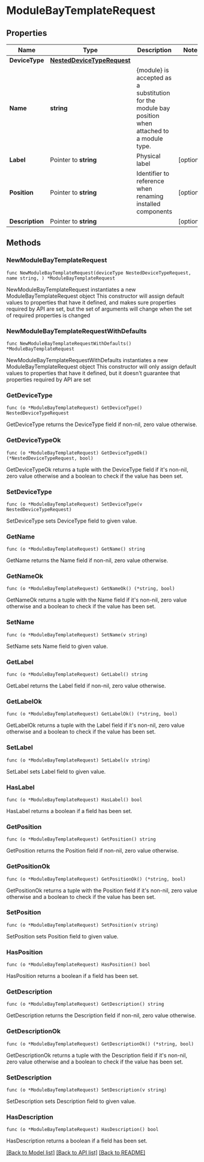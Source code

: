 # ModuleBayTemplateRequest

## Properties

Name | Type | Description | Notes
------------ | ------------- | ------------- | -------------
**DeviceType** | [**NestedDeviceTypeRequest**](NestedDeviceTypeRequest.md) |  | 
**Name** | **string** |          {module} is accepted as a substitution for the module bay position when attached to a module type.          | 
**Label** | Pointer to **string** | Physical label | [optional] 
**Position** | Pointer to **string** | Identifier to reference when renaming installed components | [optional] 
**Description** | Pointer to **string** |  | [optional] 

## Methods

### NewModuleBayTemplateRequest

`func NewModuleBayTemplateRequest(deviceType NestedDeviceTypeRequest, name string, ) *ModuleBayTemplateRequest`

NewModuleBayTemplateRequest instantiates a new ModuleBayTemplateRequest object
This constructor will assign default values to properties that have it defined,
and makes sure properties required by API are set, but the set of arguments
will change when the set of required properties is changed

### NewModuleBayTemplateRequestWithDefaults

`func NewModuleBayTemplateRequestWithDefaults() *ModuleBayTemplateRequest`

NewModuleBayTemplateRequestWithDefaults instantiates a new ModuleBayTemplateRequest object
This constructor will only assign default values to properties that have it defined,
but it doesn't guarantee that properties required by API are set

### GetDeviceType

`func (o *ModuleBayTemplateRequest) GetDeviceType() NestedDeviceTypeRequest`

GetDeviceType returns the DeviceType field if non-nil, zero value otherwise.

### GetDeviceTypeOk

`func (o *ModuleBayTemplateRequest) GetDeviceTypeOk() (*NestedDeviceTypeRequest, bool)`

GetDeviceTypeOk returns a tuple with the DeviceType field if it's non-nil, zero value otherwise
and a boolean to check if the value has been set.

### SetDeviceType

`func (o *ModuleBayTemplateRequest) SetDeviceType(v NestedDeviceTypeRequest)`

SetDeviceType sets DeviceType field to given value.


### GetName

`func (o *ModuleBayTemplateRequest) GetName() string`

GetName returns the Name field if non-nil, zero value otherwise.

### GetNameOk

`func (o *ModuleBayTemplateRequest) GetNameOk() (*string, bool)`

GetNameOk returns a tuple with the Name field if it's non-nil, zero value otherwise
and a boolean to check if the value has been set.

### SetName

`func (o *ModuleBayTemplateRequest) SetName(v string)`

SetName sets Name field to given value.


### GetLabel

`func (o *ModuleBayTemplateRequest) GetLabel() string`

GetLabel returns the Label field if non-nil, zero value otherwise.

### GetLabelOk

`func (o *ModuleBayTemplateRequest) GetLabelOk() (*string, bool)`

GetLabelOk returns a tuple with the Label field if it's non-nil, zero value otherwise
and a boolean to check if the value has been set.

### SetLabel

`func (o *ModuleBayTemplateRequest) SetLabel(v string)`

SetLabel sets Label field to given value.

### HasLabel

`func (o *ModuleBayTemplateRequest) HasLabel() bool`

HasLabel returns a boolean if a field has been set.

### GetPosition

`func (o *ModuleBayTemplateRequest) GetPosition() string`

GetPosition returns the Position field if non-nil, zero value otherwise.

### GetPositionOk

`func (o *ModuleBayTemplateRequest) GetPositionOk() (*string, bool)`

GetPositionOk returns a tuple with the Position field if it's non-nil, zero value otherwise
and a boolean to check if the value has been set.

### SetPosition

`func (o *ModuleBayTemplateRequest) SetPosition(v string)`

SetPosition sets Position field to given value.

### HasPosition

`func (o *ModuleBayTemplateRequest) HasPosition() bool`

HasPosition returns a boolean if a field has been set.

### GetDescription

`func (o *ModuleBayTemplateRequest) GetDescription() string`

GetDescription returns the Description field if non-nil, zero value otherwise.

### GetDescriptionOk

`func (o *ModuleBayTemplateRequest) GetDescriptionOk() (*string, bool)`

GetDescriptionOk returns a tuple with the Description field if it's non-nil, zero value otherwise
and a boolean to check if the value has been set.

### SetDescription

`func (o *ModuleBayTemplateRequest) SetDescription(v string)`

SetDescription sets Description field to given value.

### HasDescription

`func (o *ModuleBayTemplateRequest) HasDescription() bool`

HasDescription returns a boolean if a field has been set.


[[Back to Model list]](../README.md#documentation-for-models) [[Back to API list]](../README.md#documentation-for-api-endpoints) [[Back to README]](../README.md)


